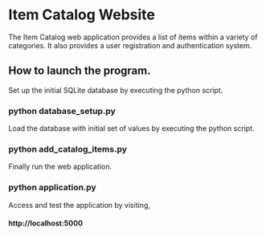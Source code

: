 # Item Catalog Website
The Item Catalog web application provides a list of items within a variety of
categories.
It also provides a user registration and authentication system.

## How to launch the program.
Set up the initial SQLite database by executing the python script.
### python database_setup.py

Load the database with initial set of values by executing the python script.
### python add_catalog_items.py

Finally run the web application.
### python application.py

Access and test the application by visiting,
#### http://localhost:5000
